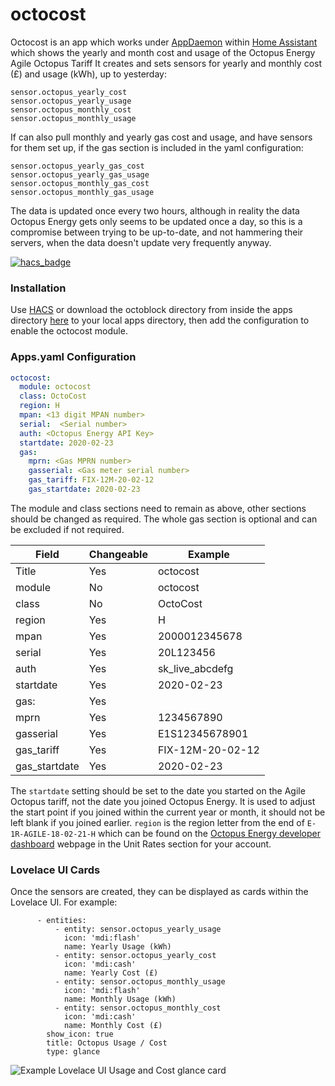 # octocost
Octocost is an app which works under [AppDaemon](https://www.home-assistant.io/docs/ecosystem/appdaemon/) within [Home Assistant](https://www.home-assistant.io/) which shows the yearly and month cost and usage of the Octopus Energy Agile Octopus Tariff
It creates and sets sensors for yearly and monthly cost (£) and usage (kWh), up to yesterday:
```
sensor.octopus_yearly_cost
sensor.octopus_yearly_usage
sensor.octopus_monthly_cost
sensor.octopus_monthly_usage
```
If can also pull monthly and yearly gas cost and usage, and have sensors for them set up, if the gas section is included in the yaml configuration:
```
sensor.octopus_yearly_gas_cost
sensor.octopus_yearly_gas_usage
sensor.octopus_monthly_gas_cost
sensor.octopus_monthly_gas_usage
```

The data is updated once every two hours, although in reality the data Octopus Energy gets only seems to be updated once a day, so this is a compromise between trying to be up-to-date, and not hammering their servers, when the data doesn't update very frequently anyway.

[![hacs_badge](https://img.shields.io/badge/HACS-Default-orange.svg)](https://github.com/custom-components/hacs)

### Installation
Use [HACS](https://github.com/custom-components/hacs) or download the octoblock directory from inside the apps directory [here](https://github.com/badguy99/octocost/releases) to your local apps directory, then add the configuration to enable the octocost module.


### Apps.yaml Configuration
```yaml
octocost:
  module: octocost 
  class: OctoCost 
  region: H
  mpan: <13 digit MPAN number>
  serial:  <Serial number>
  auth: <Octopus Energy API Key>
  startdate: 2020-02-23
  gas:
    mprn: <Gas MPRN number>
    gasserial: <Gas meter serial number>
    gas_tariff: FIX-12M-20-02-12
    gas_startdate: 2020-02-23
``` 
The module and class sections need to remain as above, other sections should be changed as required. The whole gas section is optional and can be excluded if not required.

| Field         | Changeable | Example          |
| -----         | ---------- | -------          |
| Title         | Yes        | octocost         |
| module        | No         | octocost         |
| class         | No         | OctoCost         |
| region        | Yes        | H                |
| mpan          | Yes        | 2000012345678    |
| serial        | Yes        | 20L123456        |
| auth          | Yes        | sk_live_abcdefg  |
| startdate     | Yes        | 2020-02-23       |
| gas:          | Yes        |                  |
| mprn          | Yes        | 1234567890       |
| gasserial     | Yes        | E1S12345678901   |
| gas_tariff    | Yes        | FIX-12M-20-02-12 |
| gas_startdate | Yes        | 2020-02-23       |

The `startdate` setting should be set to the date you started on the Agile Octopus tariff, not the date you joined Octopus Energy. It is used to adjust the start point if you joined within the current year or month, it should not be left blank if you joined earlier.
`region` is the region letter from the end of `E-1R-AGILE-18-02-21-H` which can be found on the [Octopus Energy developer dashboard](https://octopus.energy/dashboard/developer/) webpage in the Unit Rates section for your account.

### Lovelace UI Cards
Once the sensors are created, they can be displayed as cards within the Lovelace UI. For example:
```
      - entities:
          - entity: sensor.octopus_yearly_usage
            icon: 'mdi:flash'
            name: Yearly Usage (kWh)
          - entity: sensor.octopus_yearly_cost
            icon: 'mdi:cash'
            name: Yearly Cost (£)
          - entity: sensor.octopus_monthly_usage
            icon: 'mdi:flash'
            name: Monthly Usage (kWh)
          - entity: sensor.octopus_monthly_cost
            icon: 'mdi:cash'
            name: Monthly Cost (£)
        show_icon: true
        title: Octopus Usage / Cost
        type: glance
```
![Example Lovelace UI Usage and Cost glance card](https://github.com/badguy99/octocost/blob/master/LovelaceUsageCard.PNG)
